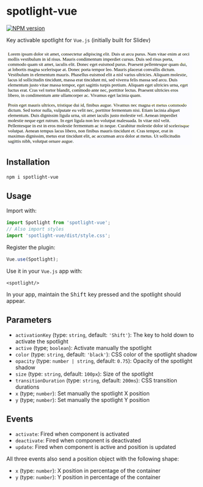 # spotlight-vue

[![NPM version](https://img.shields.io/npm/v/spotlight-vue?color=3AB9D4&label=)](https://www.npmjs.com/package/spotlight-vue)

Key activable spotlight for `Vue.js` (initially built for Slidev)

![Spotlight demo](./assets/spotlight.gif)

## Installation

```bash
npm i spotlight-vue
```

## Usage

Import with:
```js
import Spotlight from 'spotlight-vue';
// Also import styles
import 'spotlight-vue/dist/style.css';
```

Register the plugin:
```js
Vue.use(Spotlight);
```

Use it in your `Vue.js` app with:
```vue
<spotlight/>
```

In your app, maintain the <kbd>Shift</kbd> key pressed and the spotlight should appear.

## Parameters

* `activationKey` (type: `string`, default: `'Shift'`): The key to hold down to activate the spotlight
* `active` (type; `boolean`): Activate manually the spotlight
* `color` (type: `string`, default: `'black'`): CSS color of the spotlight shadow
* `opacity` (type: `number | string`, default: `0.75`): Opacity of the spotlight shadow
* `size` (type: `string`, default: `100px`): Size of the spotlight
* `transitionDuration` (type: `string`, default: `200ms`): CSS transition durations
* `x` (type; `number`): Set manually the spotlight X position
* `y` (type; `number`): Set manually the spotlight Y position

## Events

* `activate`: Fired when component is activated
* `deactivate`: Fired when component is deactivated
* `update`: Fired when component is active and position is updated

All three events also send a position object with the following shape:

* `x` (type: `number`): X position in percentage of the container
* `y` (type: `number`): Y position in percentage of the container
